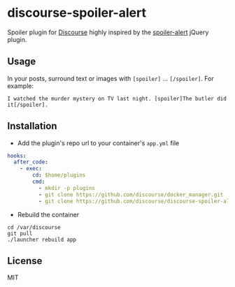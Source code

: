 # discourse-spoiler-alert

Spoiler plugin for [Discourse](http://discourse.org) highly inspired by the [spoiler-alert](http://joshbuddy.github.io/spoiler-alert/) jQuery plugin.

## Usage

In your posts, surround text or images with `[spoiler]` ... `[/spoiler]`.
For example:

```
I watched the murder mystery on TV last night. [spoiler]The butler did it[/spoiler].
```

## Installation

- Add the plugin's repo url to your container's `app.yml` file

```yml
hooks:
  after_code:
    - exec:
        cd: $home/plugins
        cmd:
          - mkdir -p plugins
          - git clone https://github.com/discourse/docker_manager.git
          - git clone https://github.com/discourse/discourse-spoiler-alert.git
```

- Rebuild the container

```
cd /var/discourse
git pull
./launcher rebuild app
```

## License

MIT
